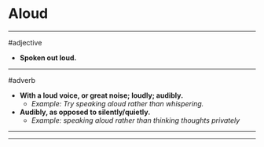# Aloud
---
#adjective
- **Spoken out loud.**
---
#adverb
- **With a loud voice, or great noise; loudly; audibly.**
	- _Example: Try speaking aloud rather than whispering._
- **Audibly, as opposed to silently/quietly.**
	- _Example: speaking aloud rather than thinking thoughts privately_
---
---
